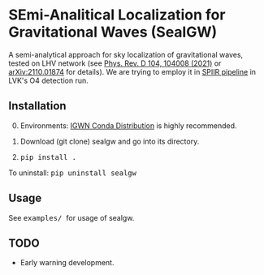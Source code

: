 # SEmi-Analitical Localization for Gravitational Waves (SealGW) 

A semi-analytical approach for sky localization of gravitational waves, tested on LHV network (see [Phys. Rev. D 104, 104008 (2021)](https://journals.aps.org/prd/abstract/10.1103/PhysRevD.104.104008) or [arXiv:2110.01874](https://arxiv.org/abs/2110.01874) for details). We are trying to employ it in [SPIIR pipeline](https://git.ligo.org/lscsoft/spiir/) in LVK's O4 detection run.

## Installation

0. Environments: [IGWN Conda Distribution](https://computing.docs.ligo.org/conda/environments/) is highly recommended.

1. Download (git clone) sealgw and go into its directory.
   
2. <tt> pip install . </tt>

To uninstall:  <tt> pip uninstall sealgw </tt>

## Usage

See <tt> examples/ </tt> for usage of sealgw.

## TODO

* Early warning development.
